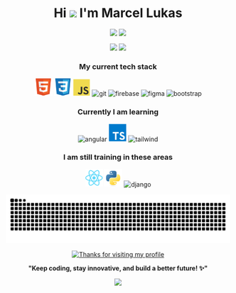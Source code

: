 <h1 align="center">Hi <img src="https://user-images.githubusercontent.com/44104676/173990923-48b66056-0bff-472a-b5bf-faab4146e950.gif" height="32"> I'm Marcel Lukas</h1>

<p align="center">
    <img src="https://img.shields.io/badge/Focus-Web%20Development-3db6b0?style=flat" />
    <img src="https://img.shields.io/badge/Passion-UX/UI-2ba4eb?style=flat" />
</p>

<p align="center">
    <img src="https://img.shields.io/badge/Interest in-AI_Prompt Engineering-23b41e?style=flat" />
    <img src="https://img.shields.io/badge/Interest in-Cybersecurity-ff3300?style=flat" />
</p>

<h3 align="center">My current tech stack</h3>
<p align="center">
    <img src="https://raw.githubusercontent.com/devicons/devicon/master/icons/html5/html5-original.svg" alt="html5" width="40" height="40"/>
    <img src="https://raw.githubusercontent.com/devicons/devicon/master/icons/css3/css3-original.svg" alt="css3" width="40" height="40"/>
    <img src="https://raw.githubusercontent.com/devicons/devicon/master/icons/javascript/javascript-original.svg" alt="javascript" width="38" height="38"/>
    <img src="https://git-scm.com/images/logos/downloads/Git-Icon-1788C.png" alt="git" width="40" height="40"/>
    <img src="https://www.vectorlogo.zone/logos/firebase/firebase-icon.svg" alt="firebase" width="40" height="40"/>
    <img src="https://www.vectorlogo.zone/logos/figma/figma-icon.svg" alt="figma" width="40" height="40"/>
    <img src="https://cdn.freebiesupply.com/logos/large/2x/bootstrap-4-logo-png-transparent.png" alt="bootstrap" width="40" height="40"/>
</p>

<h3 align="center">Currently I am learning</h3>
<p align="center">
    <img src="https://angular.io/assets/images/logos/angular/angular.svg" alt="angular" width="44" height="44"/>
    <img src="https://raw.githubusercontent.com/devicons/devicon/master/icons/typescript/typescript-original.svg" alt="typescript" width="40" height="40"/>
    <img src="https://www.vectorlogo.zone/logos/tailwindcss/tailwindcss-icon.svg" alt="tailwind" width="40" height="40"/>
</p>

<h3 align="center">I am still training in these areas</h3>
<p align="center">
    <img src="https://raw.githubusercontent.com/devicons/devicon/master/icons/react/react-original.svg" alt="react" width="40" height="40"/>
    <img src="https://raw.githubusercontent.com/devicons/devicon/master/icons/python/python-original.svg" alt="python" width="40" height="40"/>
    <img src="https://www.svgrepo.com/show/353657/django-icon.svg" alt="django" height="40"/>
</p>

<p align="center">
  <img src="https://raw.githubusercontent.com/itsKayWat/itsKayWat/output/github-contribution-grid-snake.svg" alt="snake"/>
</p>

<div align="center">
<a href="#">
    <img height="120" alt="Thanks for visiting my profile" width="100%" src="https://capsule-render.vercel.app/api?type=waving&color=C2FFC7&height=120&section=header&text=Thanks%20for%20visiting!&fontSize=30&fontColor=000000&animation=twinkling"/>
</a>
<br>
<p><strong>"Keep coding, stay innovative, and build a better future! ✨"</strong></p>
<p align="center">
    <img src="https://capsule-render.vercel.app/api?type=waving&color=gradient&customColorList=2,12,18,20,26&height=60&section=footer"/>
</p>
</div>
